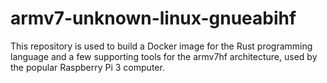 # armv7-unknown-linux-gnueabihf

This repository is used to build a Docker image for the Rust programming language and a few supporting tools for the armv7hf architecture, used by the popular Raspberry Pi 3 computer. 
